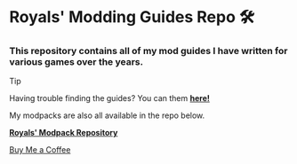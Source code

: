 # Royals' Modding Guides Repo :hammer_and_wrench:

### This repository contains all of my mod guides I have written for various games over the years.

> [!TIP]
> Having trouble finding the guides? You can them **[here!](Guides/)**

My modpacks are also all available in the repo below.

**[Royals' Modpack Repository](https://github.com/FrvrRoyals/Modpacks)**

[Buy Me a Coffee](https://buymeacoffee.com/frvrroyals)
